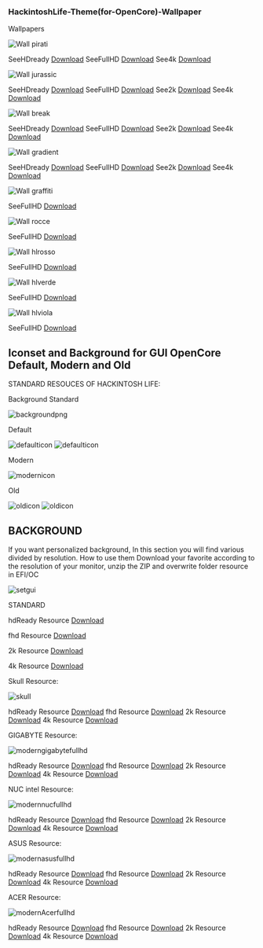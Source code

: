 ### HackintoshLife-Theme(for-OpenCore)-Wallpaper

Wallpapers

![Wall pirati](./Screenshot/pirati.png)

SeeHDready [Download](https://github.com/Hackintoshlifeit/OC-Theme-HackintoshLife/blob/master/Wallpaper/hdready/piratihdready.png)
SeeFullHD  [Download](https://github.com/Hackintoshlifeit/OC-Theme-HackintoshLife/blob/master/Wallpaper/Fullhd/piratifullhd.png)
See4k      [Download](https://github.com/Hackintoshlifeit/OC-Theme-HackintoshLife/blob/master/Wallpaper/4k/pirati4k.png)

![Wall jurassic](./Screenshot/jurassic.png)

SeeHDready [Download](https://github.com/Hackintoshlifeit/OC-Theme-HackintoshLife/blob/master/Wallpaper/hdready/jurassichdready.png)
SeeFullHD  [Download](https://github.com/Hackintoshlifeit/OC-Theme-HackintoshLife/blob/master/Wallpaper/Fullhd/jurassicfullhd.png)
See2k      [Download](https://github.com/Hackintoshlifeit/OC-Theme-HackintoshLife/blob/master/Wallpaper/2k/jurassic2k.png)
See4k      [Download](https://github.com/Hackintoshlifeit/OC-Theme-HackintoshLife/blob/master/Wallpaper/4k/jurassic4k.png)

![Wall break](./Screenshot/break.png)

SeeHDready [Download](https://github.com/Hackintoshlifeit/OC-Theme-HackintoshLife/blob/master/Wallpaper/hdready/coffehdready.png)
SeeFullHD  [Download](https://github.com/Hackintoshlifeit/OC-Theme-HackintoshLife/blob/master/Wallpaper/Fullhd/coffefullhd.png)
See2k      [Download](https://github.com/Hackintoshlifeit/OC-Theme-HackintoshLife/blob/master/Wallpaper/2k/coffe2k.png)
See4k      [Download](https://github.com/Hackintoshlifeit/OC-Theme-HackintoshLife/blob/master/Wallpaper/4k/coffe4k.png)

![Wall gradient](./Screenshot/gradient.png)

SeeHDready [Download](https://github.com/Hackintoshlifeit/OC-Theme-HackintoshLife/blob/master/Wallpaper/hdready/gradientehdready.png)
SeeFullHD  [Download](https://github.com/Hackintoshlifeit/OC-Theme-HackintoshLife/blob/master/Wallpaper/Fullhd/gradientefullhd.png)
See2k      [Download](https://github.com/Hackintoshlifeit/OC-Theme-HackintoshLife/blob/master/Wallpaper/2k/gradiente2k.png)
See4k      [Download](https://github.com/Hackintoshlifeit/OC-Theme-HackintoshLife/blob/master/Wallpaper/4k/gradiente4k.png)

![Wall graffiti](./Screenshot/graffiti.png)

SeeFullHD  [Download](https://github.com/Hackintoshlifeit/OC-Theme-HackintoshLife/blob/master/Wallpaper/Fullhd/Wallpaper%20Graffiti.png)

![Wall rocce](./Screenshot/rocce.png)

SeeFullHD  [Download](https://github.com/Hackintoshlifeit/OC-Theme-HackintoshLife/blob/master/Wallpaper/Fullhd/fullhdrocce.png)

![Wall hlrosso](./Screenshot/hlrosso.png)

SeeFullHD  [Download](https://github.com/Hackintoshlifeit/OC-Theme-HackintoshLife/blob/master/Wallpaper/Fullhd/Wall%20Red.png)

![Wall hlverde](./Screenshot/hlverde.png)

SeeFullHD  [Download](https://github.com/Hackintoshlifeit/OC-Theme-HackintoshLife/blob/master/Wallpaper/Fullhd/Wall%20Green.png)

![Wall hlviola](./Screenshot/hlviola.png)

SeeFullHD  [Download](https://github.com/Hackintoshlifeit/OC-Theme-HackintoshLife/blob/master/Wallpaper/Fullhd/Wall%20Viola_.png)

## Iconset and Background for GUI OpenCore Default, Modern and Old

STANDARD RESOUCES OF HACKINTOSH LIFE:

Background Standard

![backgroundpng](./Screenshot/backgroundpng.png)

Default 

![defaulticon](./Screenshot/defaulticon.png)
![defaulticon](./Screenshot/defaulticon1.png)

Modern

![modernicon](./Screenshot/modernicon.png)

Old

![oldicon](./Screenshot/oldicon.png)
![oldicon](./Screenshot/oldicon1.png)

## BACKGROUND
If you want personalized background, In this section you will find various divided by resolution.
How to use them Download your favorite according to the resolution of your monitor, 
unzip the ZIP and overwrite folder resource in EFI/OC

![setgui](./Screenshot/setgui.png)

STANDARD

hdReady Resource [Download](https://github.com/Hackintoshlifeit/OC-Theme-HackintoshLife/blob/master/Resources/Resources%20hdready.zip)

fhd     Resource [Download](https://github.com/Hackintoshlifeit/OC-Theme-HackintoshLife/blob/master/Resources/Resources%20fhd.zip)

2k      Resource [Download](https://github.com/Hackintoshlifeit/OC-Theme-HackintoshLife/blob/master/Resources/Resources%202k.zip)

4k      Resource [Download](https://github.com/Hackintoshlifeit/OC-Theme-HackintoshLife/blob/master/Resources/Resources%204k.zip)


Skull Resource:

![skull](./Resources/skull.png)

hdReady Resource [Download](https://github.com/Hackintoshlifeit/OC-Theme-HackintoshLife/blob/master/Resources/Resources_Gigabyte_hdready.zip)
fhd     Resource [Download](https://github.com/Hackintoshlifeit/OC-Theme-HackintoshLife/blob/master/Resources/Resources%20SkullFullHD.zip)
2k      Resource [Download](https://github.com/Hackintoshlifeit/OC-Theme-HackintoshLife/blob/master/Resources/Resources_Gigabyte_2k.zip)
4k      Resource [Download](https://github.com/Hackintoshlifeit/OC-Theme-HackintoshLife/blob/master/Resources/Resources%20Skull4k.zip)


GIGABYTE Resource:

![moderngigabytefullhd](./Resources/moderngigabytefullhd.png)

hdReady Resource [Download](https://github.com/Hackintoshlifeit/OC-Theme-HackintoshLife/blob/master/Resources/Resources%20SkullHD%20Ready.zip)
fhd     Resource [Download](https://github.com/Hackintoshlifeit/OC-Theme-HackintoshLife/blob/master/Resources/Resources_Gigabyte_fullhd.zip)
2k      Resource [Download](https://github.com/Hackintoshlifeit/OC-Theme-HackintoshLife/blob/master/Resources/Resources%20Skull2k.zip)
4k      Resource [Download](https://github.com/Hackintoshlifeit/OC-Theme-HackintoshLife/blob/master/Resources/Resources_Gigabyte_4k.zip)


NUC intel Resource:

![modernnucfullhd](./Resources/modernnucfullhd.png)

hdReady Resource [Download](https://github.com/Hackintoshlifeit/OC-Theme-HackintoshLife/blob/master/Resources/Resources_nuc_hdready.zip)
fhd     Resource [Download](https://github.com/Hackintoshlifeit/OC-Theme-HackintoshLife/blob/master/Resources/Resources_nuc_fullhd.zip)
2k      Resource [Download](https://github.com/Hackintoshlifeit/OC-Theme-HackintoshLife/blob/master/Resources/Resources_nuc_2k.zip)
4k      Resource [Download](https://github.com/Hackintoshlifeit/OC-Theme-HackintoshLife/blob/master/Resources/Resources_nuc_4k.zip)


ASUS Resource:

![modernasusfullhd](./Resources/modernasusfullhd.png)

hdReady Resource [Download](https://github.com/Hackintoshlifeit/OC-Theme-HackintoshLife/blob/master/Resources/Resources_Asus_hdready.zip)
fhd     Resource [Download](https://github.com/Hackintoshlifeit/OC-Theme-HackintoshLife/blob/master/Resources/Resources_Asus_fullhd.zip)
2k      Resource [Download](https://github.com/Hackintoshlifeit/OC-Theme-HackintoshLife/blob/master/Resources/Resources_Asus_2k.zip)
4k      Resource [Download](https://github.com/Hackintoshlifeit/OC-Theme-HackintoshLife/blob/master/Resources/Resources_Asus_4k.zip)


ACER Resource:

![modernAcerfullhd](./Resources/modernAcerfullhd.png)

hdReady Resource [Download](https://github.com/Hackintoshlifeit/OC-Theme-HackintoshLife/blob/master/Resources/Resources_Acer_hdready.zip)
fhd     Resource [Download](https://github.com/Hackintoshlifeit/OC-Theme-HackintoshLife/blob/master/Resources/Resources_Acer_fullhd.zip)
2k      Resource [Download](https://github.com/Hackintoshlifeit/OC-Theme-HackintoshLife/blob/master/Resources/Resources_Acer_2k.zip)
4k      Resource [Download](https://github.com/Hackintoshlifeit/OC-Theme-HackintoshLife/blob/master/Resources/Resources_Acer_4k.zip)





